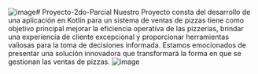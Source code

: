 ![image](https://github.com/jamg1712/Proyecto-2do-Parcial/assets/159966415/7d95e4f1-57c9-4e09-8d95-4a6f36adcbba)# Proyecto-2do-Parcial
Nuestro Proyecto consta del desarrollo de una aplicación en Kotlin para un sistema de ventas de pizzas tiene como objetivo principal mejorar la eficiencia operativa de las pizzerías, brindar una experiencia de cliente excepcional y proporcionar herramientas valiosas para la toma de decisiones informada. Estamos emocionados de presentar una solución innovadora que transformará la forma en que se gestionan las ventas de pizzas.
![image](https://github.com/jamg1712/Proyecto-2do-Parcial/assets/159966415/e26c219d-a44e-4a51-8d4b-0b6e37b424c8)








